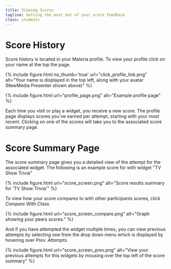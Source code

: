 ```yaml
---
title: Viewing Scores
tagline: Getting the most out of your score feedback
class: students
---
```

# Score History

Score history is located in your Materia profile. To view your profile click on your name at the top the page.

{% include figure.html
	no_thumb='true'
	url="click_profile_link.png"
	alt="Your name is displayed in the top left, along with your avatar (NewMedia Presenter shown above)"
%}

{% include figure.html
	url="profile_page.png"
	alt="Example profile page"
%}

Each time you visit or play a widget, you receive a new score.  The profile page displays scores you've earned per attempt, starting with your most recent. Clicking on one of the scores will take you to the associated score summary page.

# Score Summary Page

The score summary page gives you a detailed view of the attempt for the associated widget. The following is an example score for with widget "TV Show Trivia"

{% include figure.html
	url="score_screen.png"
	alt="Score results summary for 'TV Show Trivia'"
%}

To view how your score compares to with other participants scores, click *Compare With Class*.

{% include figure.html
	url="score_screen_compare.png"
	alt="Graph showing your peers scores."
%}

And if you have attempted the widget multiple times, you can view previous attempts by selecting one from the drop down menu which is displayed by hovering over *Prev. Attempts*.

{% include figure.html
	url="score_screen_prev.png"
	alt="View your previous attempts for this widgets by mousing over the top left of the score summary"
%}

